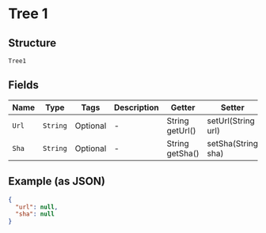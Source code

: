 
# Tree 1

## Structure

`Tree1`

## Fields

| Name | Type | Tags | Description | Getter | Setter |
|  --- | --- | --- | --- | --- | --- |
| `Url` | `String` | Optional | - | String getUrl() | setUrl(String url) |
| `Sha` | `String` | Optional | - | String getSha() | setSha(String sha) |

## Example (as JSON)

```json
{
  "url": null,
  "sha": null
}
```


